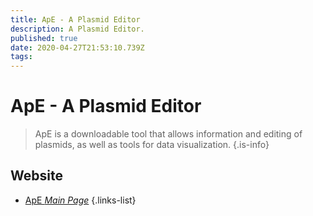 ```yaml
---
title: ApE - A Plasmid Editor
description: A Plasmid Editor.
published: true
date: 2020-04-27T21:53:10.739Z
tags: 
---
```


# ApE - A Plasmid Editor

> ApE is a downloadable tool that allows information and editing of plasmids, as well as tools for data visualization.
 {.is-info}

 

## Website 

- [ApE *Main Page*](https://jorgensen.biology.utah.edu/wayned/ape/)
 {.links-list}

 